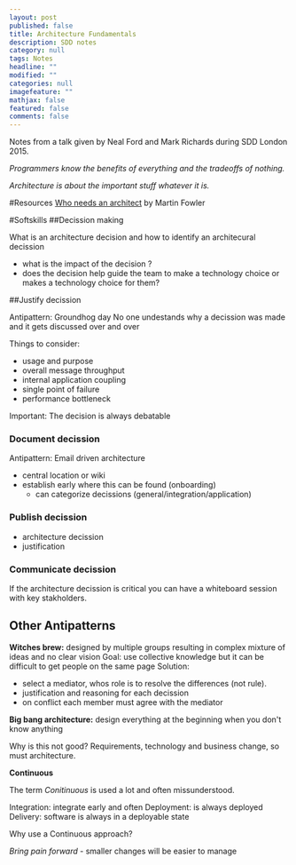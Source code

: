 ```yaml
---
layout: post
published: false
title: Architecture Fundamentals
description: SDD notes
category: null
tags: Notes
headline: ""
modified: ""
categories: null
imagefeature: ""
mathjax: false
featured: false
comments: false
---
```


Notes from a talk given by Neal Ford and Mark Richards during SDD London 2015.

*Programmers know the benefits of everything and the tradeoffs of nothing.*

*Architecture is about the important stuff whatever it is.*

#Resources
[Who needs an architect](http://martinfowler.com/ieeeSoftware/whoNeedsArchitect.pdf) by Martin Fowler

#Softskills
##Decission making

What is an architecture decision and how to identify an architecural decission
- what is the impact of the decision ?
- does the decision help guide the team to make a technology choice or makes a technology choice for them?

##Justify decission

Antipattern: Groundhog day
No one undestands why a decission was made and it gets discussed over and over

Things to consider:
- usage and purpose
- overall message throughput
- internal application coupling
- single point of failure
- performance bottleneck

Important: The decision is always debatable

### Document decission

Antipattern: Email driven architecture

- central location or wiki
- establish early where this can be found (onboarding)
   - can categorize decissions  (general/integration/application)

### Publish decission
- architecture decission
- justification

### Communicate decission
If the architecture decission is critical you can have a whiteboard session with key stakholders.

## Other Antipatterns

**Witches brew:** 
designed by multiple groups resulting in complex mixture of ideas and no clear vision
Goal: use collective knowledge but it can be difficult to get people on the same page
Solution: 
- select a mediator, whos role is to resolve the differences (not rule). 
- justification and reasoning for each decission
- on conflict each member must agree with the mediator


**Big bang architecture:** 
design everything at the beginning when you don't know anything

Why is this not good?
Requirements, technology and business change, so must architecture.


**Continuous**

The term _Conitinuous_ is used a lot and often missunderstood. 

Integration: integrate early and often
Deployment: is always deployed
Delivery: software is always in a deployable state

Why use a Continuous approach?  

*Bring pain forward* - smaller changes will be easier to manage
